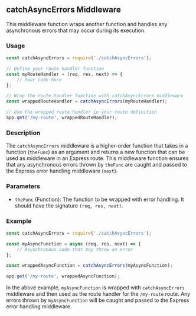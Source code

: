 ## catchAsyncErrors Middleware

This middleware function wraps another function and handles any asynchronous errors that may occur during its execution.

### Usage

```javascript
const catchAsyncErrors = require('./catchAsyncErrors');

// Define your route handler function
const myRouteHandler = (req, res, next) => {
    // Your code here
};

// Wrap the route handler function with catchAsyncErrors middleware
const wrappedRouteHandler = catchAsyncErrors(myRouteHandler);

// Use the wrapped route handler in your route definition
app.get('/my-route', wrappedRouteHandler);
```

### Description

The `catchAsyncErrors` middleware is a higher-order function that takes in a function (`theFunc`) as an argument and returns a new function that can be used as middleware in an Express route. This middleware function ensures that any asynchronous errors thrown by `theFunc` are caught and passed to the Express error handling middleware (`next`).

### Parameters

- `theFunc` (Function): The function to be wrapped with error handling. It should have the signature `(req, res, next)`.

### Example

```javascript
const catchAsyncErrors = require('./catchAsyncErrors');

const myAsyncFunction = async (req, res, next) => {
    // Asynchronous code that may throw an error
};

const wrappedAsyncFunction = catchAsyncErrors(myAsyncFunction);

app.get('/my-route', wrappedAsyncFunction);
```

In the above example, `myAsyncFunction` is wrapped with `catchAsyncErrors` middleware and then used as the route handler for the `/my-route` route. Any errors thrown by `myAsyncFunction` will be caught and passed to the Express error handling middleware.
